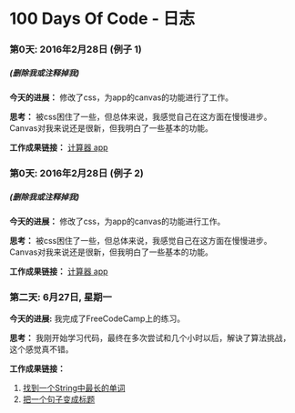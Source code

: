 # 100 Days Of Code - 日志

### 第0天: 2016年2月28日 (例子 1)
##### (删除我或注释掉我)

**今天的进展：** 修改了css，为app的canvas的功能进行了工作。

**思考：** 被css困住了一些，但总体来说，我感觉自己在这方面在慢慢进步。Canvas对我来说还是很新，但我明白了一些基本的功能。

**工作成果链接：** [计算器 app](http://www.example.com)

### 第0天: 2016年2月28日 (例子 2)
##### (删除我或注释掉我)

**今天的进展：** 修改了css，为app的canvas的功能进行工作。

**思考：** 被css困住了一些，但总体来说，我感觉自己在这方面在慢慢进步。Canvas对我来说还是很新，但我明白了一些基本的功能。

**工作成果链接：** [计算器 app](http://www.example.com)


### 第二天: 6月27日, 星期一

**今天的进展:** 我完成了FreeCodeCamp上的练习。

**思考：** 我刚开始学习代码，最终在多次尝试和几个小时以后，解诀了算法挑战，这个感觉真不错。

**工作成果链接：**
1. [找到一个String中最长的单词](https://www.freecodecamp.com/challenges/find-the-longest-word-in-a-string)
2. [把一个句子变成标题](https://www.freecodecamp.com/challenges/title-case-a-sentence)

